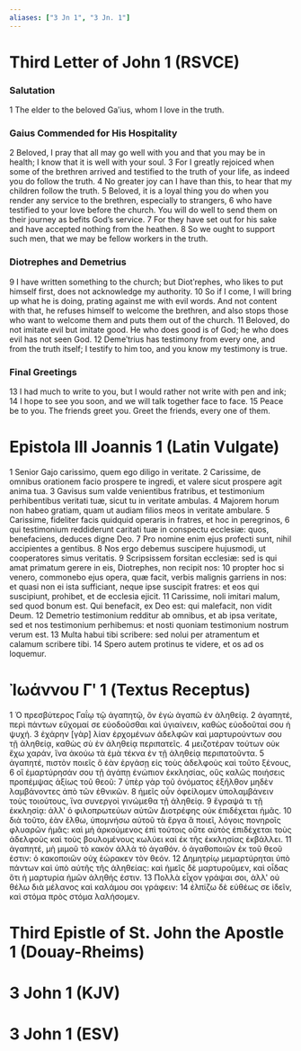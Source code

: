 ```yaml
---
aliases: ["3 Jn 1", "3 Jn. 1"]
---
```



# Third Letter of John 1 (RSVCE)

### Salutation
1 The elder to the beloved Gaʹius, whom I love in the truth.
### Gaius Commended for His Hospitality
2 Beloved, I pray that all may go well with you and that you may be in health; I know that it is well with your soul.
3 For I greatly rejoiced when some of the brethren arrived and testified to the truth of your life, as indeed you do follow the truth.
4 No greater joy can I have than this, to hear that my children follow the truth.
5 Beloved, it is a loyal thing you do when you render any service to the brethren, especially to strangers,
6 who have testified to your love before the church. You will do well to send them on their journey as befits God’s service.
7 For they have set out for his sake and have accepted nothing from the heathen.
8 So we ought to support such men, that we may be fellow workers in the truth.
### Diotrephes and Demetrius
9 I have written something to the church; but Diotʹrephes, who likes to put himself first, does not acknowledge my authority.
10 So if I come, I will bring up what he is doing, prating against me with evil words. And not content with that, he refuses himself to welcome the brethren, and also stops those who want to welcome them and puts them out of the church.
11 Beloved, do not imitate evil but imitate good. He who does good is of God; he who does evil has not seen God.
12 Demeʹtrius has testimony from every one, and from the truth itself; I testify to him too, and you know my testimony is true.
### Final Greetings
13 I had much to write to you, but I would rather not write with pen and ink;
14 I hope to see you soon, and we will talk together face to face.
15 Peace be to you. The friends greet you. Greet the friends, every one of them.


# Epistola III Joannis 1 (Latin Vulgate)

1 Senior Gajo carissimo, quem ego diligo in veritate.
2 Carissime, de omnibus orationem facio prospere te ingredi, et valere sicut prospere agit anima tua.
3 Gavisus sum valde venientibus fratribus, et testimonium perhibentibus veritati tuæ, sicut tu in veritate ambulas.
4 Majorem horum non habeo gratiam, quam ut audiam filios meos in veritate ambulare.
5 Carissime, fideliter facis quidquid operaris in fratres, et hoc in peregrinos,
6 qui testimonium reddiderunt caritati tuæ in conspectu ecclesiæ: quos, benefaciens, deduces digne Deo.
7 Pro nomine enim ejus profecti sunt, nihil accipientes a gentibus.
8 Nos ergo debemus suscipere hujusmodi, ut cooperatores simus veritatis.
9 Scripsissem forsitan ecclesiæ: sed is qui amat primatum gerere in eis, Diotrephes, non recipit nos:
10 propter hoc si venero, commonebo ejus opera, quæ facit, verbis malignis garriens in nos: et quasi non ei ista sufficiant, neque ipse suscipit fratres: et eos qui suscipiunt, prohibet, et de ecclesia ejicit.
11 Carissime, noli imitari malum, sed quod bonum est. Qui benefacit, ex Deo est: qui malefacit, non vidit Deum.
12 Demetrio testimonium redditur ab omnibus, et ab ipsa veritate, sed et nos testimonium perhibemus: et nosti quoniam testimonium nostrum verum est.
13 Multa habui tibi scribere: sed nolui per atramentum et calamum scribere tibi.
14 Spero autem protinus te videre, et os ad os loquemur.


# Ἰωάννου Γʹ 1 (Textus Receptus)

1 Ὁ πρεσβύτερος Γαΐῳ τῷ ἀγαπητῷ, ὃν ἐγὼ ἀγαπῶ ἐν ἀληθείᾳ.
2 ἀγαπητέ, περὶ πάντων εὔχομαί σε εὐοδοῦσθαι καὶ ὑγιαίνειν, καθὼς εὐοδοῦταί σου ἡ ψυχή.
3 ἐχάρην [γὰρ] λίαν ἐρχομένων ἀδελφῶν καὶ μαρτυρούντων σου τῇ ἀληθείᾳ, καθὼς σὺ ἐν ἀληθείᾳ περιπατεῖς.
4 μειζοτέραν τούτων οὐκ ἔχω χαράν, ἵνα ἀκούω τὰ ἐμὰ τέκνα ἐν τῇ ἀληθείᾳ περιπατοῦντα.
5 ἀγαπητέ, πιστὸν ποιεῖς ὃ ἐὰν ἐργάσῃ εἰς τοὺς ἀδελφοὺς καὶ τοῦτο ξένους,
6 οἳ ἐμαρτύρησάν σου τῇ ἀγάπῃ ἐνώπιον ἐκκλησίας, οὓς καλῶς ποιήσεις προπέμψας ἀξίως τοῦ θεοῦ:
7 ὑπὲρ γὰρ τοῦ ὀνόματος ἐξῆλθον μηδὲν λαμβάνοντες ἀπὸ τῶν ἐθνικῶν.
8 ἡμεῖς οὖν ὀφείλομεν ὑπολαμβάνειν τοὺς τοιούτους, ἵνα συνεργοὶ γινώμεθα τῇ ἀληθείᾳ.
9 ἔγραψά τι τῇ ἐκκλησίᾳ: ἀλλ' ὁ φιλοπρωτεύων αὐτῶν Διοτρέφης οὐκ ἐπιδέχεται ἡμᾶς.
10 διὰ τοῦτο, ἐὰν ἔλθω, ὑπομνήσω αὐτοῦ τὰ ἔργα ἃ ποιεῖ, λόγοις πονηροῖς φλυαρῶν ἡμᾶς: καὶ μὴ ἀρκούμενος ἐπὶ τούτοις οὔτε αὐτὸς ἐπιδέχεται τοὺς ἀδελφοὺς καὶ τοὺς βουλομένους κωλύει καὶ ἐκ τῆς ἐκκλησίας ἐκβάλλει.
11 ἀγαπητέ, μὴ μιμοῦ τὸ κακὸν ἀλλὰ τὸ ἀγαθόν. ὁ ἀγαθοποιῶν ἐκ τοῦ θεοῦ ἐστιν: ὁ κακοποιῶν οὐχ ἑώρακεν τὸν θεόν.
12 Δημητρίῳ μεμαρτύρηται ὑπὸ πάντων καὶ ὑπὸ αὐτῆς τῆς ἀληθείας: καὶ ἡμεῖς δὲ μαρτυροῦμεν, καὶ οἶδας ὅτι ἡ μαρτυρία ἡμῶν ἀληθής ἐστιν.
13 Πολλὰ εἶχον γράψαι σοι, ἀλλ' οὐ θέλω διὰ μέλανος καὶ καλάμου σοι γράφειν:
14 ἐλπίζω δὲ εὐθέως σε ἰδεῖν, καὶ στόμα πρὸς στόμα λαλήσομεν.


# Third Epistle of St. John the Apostle 1 (Douay-Rheims)


# 3 John 1 (KJV)


# 3 John 1 (ESV)


